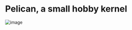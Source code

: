 # Pelican, a small hobby kernel
![image](https://user-images.githubusercontent.com/49573906/224512524-9dd0d274-e288-4549-9d6f-9d442464011a.png)
